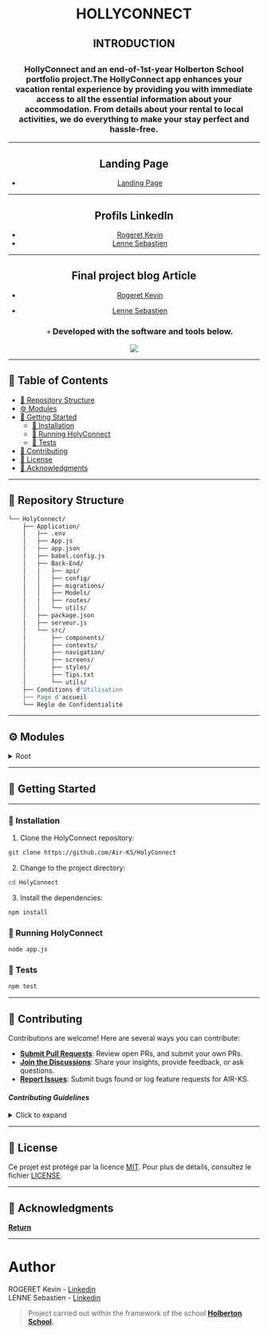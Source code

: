 <div align="center">
    <h1>HOLLYCONNECT</h1>
	<H2>INTRODUCTION<H2>
	<h3>HollyConnect and an end-of-1st-year Holberton School portfolio project.The HollyConnect app enhances your vacation rental experience by providing you with immediate access to all the essential information about your accommodation. From details about your rental to local activities, we do everything to make your stay perfect and hassle-free. </h3>

---

## Landing Page
- [Landing Page](https://air-ks.github.io/Portfolio-Project_Landing-Page/#page-top/)

---

##                           Profils LinkedIn
- [Rogeret Kevin](https://www.linkedin.com/in/kevinrogeret/)
- [Lenne Sebastien](https://www.linkedin.com/in/sebastien-lenne-134a61277/)

---

##                        Final project blog Article

- [Rogeret Kevin](https://medium.com/@kevinrogeret/hollyconnect-logo-7ac5e4ed60d1)
- [Lenne Sebastien](https://medium.com/@sebastienlenne/holliconnect-portfolio-discoveries-and-learnings-c28fbed4142c)

    <h3>◦ Developed with the software and tools below.</h3>
</div>

<p align="center">
  <a href="https://skillicons.dev">
    <img src=https://skillicons.dev/icons?i=express,js,mysql,react,sequelize,git,github />
  </a>
</p>

---

## 📖 Table of Contents
- [📂 Repository Structure](#repository-structure)
- [⚙️ Modules](#modules)
- [🚀 Getting Started](#getting-started)
    - [🔧 Installation](#installation)
    - [🤖 Running HolyConnect](#running-holyconnect)
    - [🧪 Tests](#tests)
- [🤝 Contributing](#contributing)
- [📄 License](#license)
- [👏 Acknowledgments](#acknowledgments)

---


## 📂 Repository Structure

```sh
└── HolyConnect/
    ├── Application/
    │   ├── .env
    │   ├── App.js
    │   ├── app.json
    │   ├── babel.config.js
    │   ├── Back-End/
    │   │   ├── api/
    │   │   ├── config/
    │   │   ├── migrations/
    │   │   ├── Models/
    │   │   ├── routes/
    │   │   └── utils/
    │   ├── package.json
    │   ├── serveur.js
    │   └── src/
    │       ├── components/
    │       ├── contexts/
    │       ├── navigation/
    │       ├── screens/
    │       ├── styles/
    │       ├── Tips.txt
    │       └── utils/
    ├── Conditions d'Utilisation
    ├── Page d'accueil
    └── Règle de Confidentialité

```

---

## ⚙️ Modules
<details closed><summary>Root</summary>

| File                                                                                                                                                           |
| ---
| [Conditions d'Utilisation](https://github.com/Air-KS/HolyConnect/blob/main/Conditions%20d'Utilisation)
| [Page d'accueil](https://github.com/Air-KS/HolyConnect/blob/main/Page d'accueil)
| [Règle de Confidentialité](https://github.com/Air-KS/HolyConnect/blob/main/Règle de Confidentialité)
| [.env](https://github.com/Air-KS/HolyConnect/blob/main/Application/.env)
| [App.js](https://github.com/Air-KS/HolyConnect/blob/main/Application/App.js)
| [app.json](https://github.com/Air-KS/HolyConnect/blob/main/Application/app.json)
| [babel.config.js](https://github.com/Air-KS/HolyConnect/blob/main/Application/babel.config.js)
| [package.json](https://github.com/Air-KS/HolyConnect/blob/main/Application/package.json)
| [serveur.js](https://github.com/Air-KS/HolyConnect/blob/main/Application/serveur.js)
| [apirouter.js](https://github.com/Air-KS/HolyConnect/blob/main/Application/Back-End/api/apirouter.js)
| [authUtils.js](https://github.com/Air-KS/HolyConnect/blob/main/Application/Back-Endconfig/authUtils.js)
| [config.json](https://github.com/Air-KS/HolyConnect/blob/main/Application/Back-End/config/config.json)
| [db.js](https://github.com/Air-KS/HolyConnect/blob/main/Application/Back-End/config/db.js)
| [errorHandler.js](https://github.com/Air-KS/HolyConnect/blob/main/Application/Back-End/config/errorHandler.js)
| [20231019140651-create-user.js](https://github.com/Air-KS/HolyConnect/blob/main/Application/Back-End/migrations/20231019140651-create-user.js)
| [20231019141242-create-userinfo.js](https://github.com/Air-KS/HolyConnect/blob/main/ApplicationB/ack-End/migrations/20231019141242-create-userinfo.js)
| [20231019141505-create-homelocation.js](https://github.com/Air-KS/HolyConnect/blob/main/Application/Back-End/migrations/20231019141505-create-homelocation.js)
| [20231019141727-create-notelocation.js](https://github.com/Air-KS/HolyConnect/blob/main/Application/Back-End/migrations/20231019141727-create-notelocation.js)
| [20231019142018-create-location-id.js](https://github.com/Air-KS/HolyConnect/blob/main/Application/Back-End/migrations/20231019142018-create-location-id.js)
| [homelocation.js](https://github.com/Air-KS/HolyConnect/blob/main/Application/Back-End/Models/homelocation.js)
| [index.js](https://github.com/Air-KS/HolyConnect/blob/main/Application/Back-End/Models/index.js)
| [locationid.js](https://github.com/Air-KS/HolyConnect/blob/main/Application/Back-End/Models/locationid.js)
| [notelocation.js](https://github.com/Air-KS/HolyConnect/blob/main/Application/Back-End/Models/notelocation.js)
| [user.js](https://github.com/Air-KS/HolyConnect/blob/main/Application/Back-End/Models/user.js)
| [userinfo.js](https://github.com/Air-KS/HolyConnect/blob/main/Application/Back-End/Models/userinfo.js)
| [homelocationsctrl.js](https://github.com/Air-KS/HolyConnect/blob/main/Application/Back-End/routes/homelocationsctrl.js)
| [notelocationsctrl.js](https://github.com/Air-KS/HolyConnect/blob/main/Application/Back-End/routes/notelocationsctrl.js)
| [userinfosctrl.js](https://github.com/Air-KS/HolyConnect/blob/main/Application/Back-End/routes/userinfosctrl.js)
| [usersctrl.js](https://github.com/Air-KS/HolyConnect/blob/main/Application/Back-End/routes/usersctrl.js)
| [jwt.js](https://github.com/Air-KS/HolyConnect/blob/main/Application/Back-End/utils/jwt.js)
| [Tips.txt](https://github.com/Air-KS/HolyConnect/blob/main/Application/src/Tips.txt)
| [footer.js](https://github.com/Air-KS/HolyConnect/blob/main/Application/src/components/footer.js)
| [menuProfil.js](https://github.com/Air-KS/HolyConnect/blob/main/Application/src/components/menuProfil.js)
| [screenWrapper.js](https://github.com/Air-KS/HolyConnect/blob/main/Application/src/components/screenWrapper.js)
| [AuthContext.js](https://github.com/Air-KS/HolyConnect/blob/main/Application/src/contexts/AuthContext.js)
| [FacebookLogin.js](https://github.com/Air-KS/HolyConnect/blob/main/Application/src/contexts/FacebookLogin.js)
| [GoogleLogin.js](https://github.com/Air-KS/HolyConnect/blob/main/Application/src/context/GoogleLogin.js)
| [apLocation.js](https://github.com/Air-KS/HolyConnect/blob/main/Application/src/navigation/apLocation.js)
| [createLocation.js](https://github.com/Air-KS/HolyConnect/blob/main/Application/src/navigationc/reateLocation.js)
| [home.js](https://github.com/Air-KS/HolyConnect/blob/main/Application/src/navigation/home.js)
| [location.js](https://github.com/Air-KS/HolyConnect/blob/main/Application/src/navigation/location.js)
| [login.js](https://github.com/Air-KS/HolyConnect/blob/main/Application/src/navigation/login.js)
| [maLocation.js](https://github.com/Air-KS/HolyConnect/blob/main/Application/src/navigation/maLocation.js)
| [profil.js](https://github.com/Air-KS/HolyConnect/blob/main/Application/src/navigation/profil.js)
| [signUp.js](https://github.com/Air-KS/HolyConnect/blob/main/Application/src/navigation/signUp.js)
| [UiInterface.js](https://github.com/Air-KS/HolyConnect/blob/main/Application/src/navigation/UiInterface.js)
| [scrollView.js](https://github.com/Air-KS/HolyConnect/blob/main/Application/src/screens/scrollView.js)
| [baseStyle.js](https://github.com/Air-KS/HolyConnect/blob/main/Application/src/styles/baseStyle.js)
| [bulText.js](https://github.com/Air-KS/HolyConnect/blob/main/Application/src/styles/bulText.js)
| [createLocation.js](https://github.com/Air-KS/HolyConnect/blob/main/Application/src/styles/createLocation.js)
| [dimensions.js](https://github.com/Air-KS/HolyConnect/blob/main/Application/src/styles/dimensions.js)
| [footer.js](https://github.com/Air-KS/HolyConnect/blob/main/Application/src/styles/footer.js)
| [formStyle.js](https://github.com/Air-KS/HolyConnect/blob/main/Application/src/styles/formStyle.js)
| [infoLocation.js](https://github.com/Air-KS/HolyConnect/blob/main/Application/src/styles/infoLocation.js)
| [locationStyle.js](https://github.com/Air-KS/HolyConnect/blob/main/Application/src/styles/locationStyle.js)
| [menuProfil.js](https://github.com/Air-KS/HolyConnect/blob/main/Application/src/styles/menuProfil.js)=
| [searchBar.js](https://github.com/Air-KS/HolyConnect/blob/main/Application/src/styles/searchBar.js)
| [tabBar.js](https://github.com/Air-KS/HolyConnect/blob/main/Application/src/styles/tabBar.js)
| [fileManager.js](https://github.com/Air-KS/HolyConnect/blob/main/Application/src/utils/fileManager.js)

</details>

---

## 🚀 Getting Started

---

### 🔧 Installation

1. Clone the HolyConnect repository:
```sh
git clone https://github.com/Air-KS/HolyConnect
```

2. Change to the project directory:
```sh
cd HolyConnect
```

3. Install the dependencies:
```sh
npm install
```

### 🤖 Running HolyConnect

```sh
node app.js
```

### 🧪 Tests
```sh
npm test
```

---


## 🤝 Contributing

Contributions are welcome! Here are several ways you can contribute:

- **[Submit Pull Requests](https://github.com/Air-KS/HolyConnect/blob/main/CONTRIBUTING.md)**: Review open PRs, and submit your own PRs.
- **[Join the Discussions](https://github.com/Air-KS/HolyConnect/discussions)**: Share your insights, provide feedback, or ask questions.
- **[Report Issues](https://github.com/Air-KS/HolyConnect/issues)**: Submit bugs found or log feature requests for AIR-KS.

#### *Contributing Guidelines*

<details closed>
<summary>Click to expand</summary>

1. **Fork the Repository**: Start by forking the project repository to your GitHub account.
2. **Clone Locally**: Clone the forked repository to your local machine using a Git client.
   ```sh
   git clone <your-forked-repo-url>
   ```
3. **Create a New Branch**: Always work on a new branch, giving it a descriptive name.
   ```sh
   git checkout -b new-feature-x
   ```
4. **Make Your Changes**: Develop and test your changes locally.
5. **Commit Your Changes**: Commit with a clear and concise message describing your updates.
   ```sh
   git commit -m 'Implemented new feature x.'
   ```
6. **Push to GitHub**: Push the changes to your forked repository.
   ```sh
   git push origin new-feature-x
   ```
7. **Submit a Pull Request**: Create a PR against the original project repository. Clearly describe the changes and their motivations.

Once your PR is reviewed and approved, it will be merged into the main branch.

</details>

---

## 📄 License


Ce projet est protégé par la licence [MIT](https://choosealicense.com/licenses/mit/). Pour plus de détails, consultez le fichier [LICENSE](https://github.com/votre-utilisateur/votre-projet/blob/master/LICENSE).

---

## 👏 Acknowledgments


[**Return**](#Top)

---



# Author
ROGERET Kevin - [Linkedin](https://www.linkedin.com/in/kevinrogeret/) <br>
LENNE Sebastien - [Linkedin](https://www.linkedin.com/in/sebastien-lenne-134a61277/) <br>
> Project carried out within the framework of the school **[Holberton School](https://www.holbertonschool.com/).**<br>

